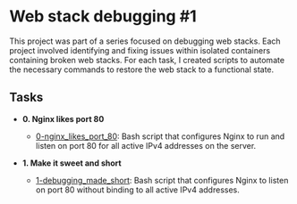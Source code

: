 # Web stack debugging #1

This project was part of a series focused on debugging web stacks. Each project involved identifying and fixing issues within isolated containers containing broken web stacks. For each task, I created scripts to automate the necessary commands to restore the web stack to a functional state.

## Tasks

* **0. Nginx likes port 80**
  * [0-nginx_likes_port_80](./0-nginx_likes_port_80): Bash script that configures Nginx to run and listen on port 80 for all active IPv4 addresses on the server.

* **1. Make it sweet and short**
  * [1-debugging_made_short](./1-debugging_made_short): Bash script that configures Nginx to listen on port 80 without binding to all active IPv4 addresses.

